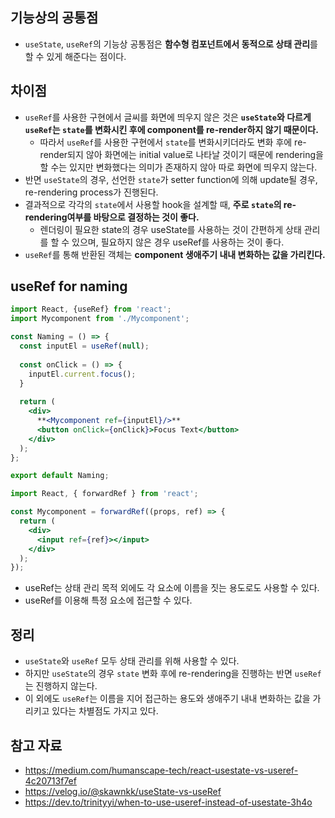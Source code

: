 ## 기능상의 공통점

- `useState`, `useRef`의 기능상 공통점은 **함수형 컴포넌트에서 동적으로 상태 관리**를 할 수 있게 해준다는 점이다.

## 차이점

- `useRef`를 사용한 구현에서 글씨를 화면에 띄우지 않은 것은 **`useState`와 다르게 `useRef`는 `state`를 변화시킨 후에 component를 re-render하지 않기 때문이다.**
    - 따라서 `useRef`를 사용한 구현에서 `state`를 변화시키더라도 변화 후에 re-render되지 않아 화면에는 initial value로 나타날 것이기 때문에 rendering을 할 수는 있지만 변화했다는 의미가 존재하지 않아 따로 화면에 띄우지 않는다.
- 반면 `useState`의 경우, 선언한 `state`가 setter function에 의해 update될 경우, re-rendering process가 진행된다.
- 결과적으로 각각의 `state`에서 사용할 hook을 설계할 때, **주로 `state`의 re-rendering여부를 바탕으로 결정하는 것이 좋다.**
    - 렌더링이 필요한 state의 경우 useState를 사용하는 것이 간편하게 상태 관리를 할 수 있으며, 필요하지 않은 경우 useRef를 사용하는 것이 좋다.
- `useRef`를 통해 반환된 객체는 **component 생애주기 내내 변화하는 값을 가리킨다.**

## useRef for naming

```jsx
import React, {useRef} from 'react';
import Mycomponent from './Mycomponent';

const Naming = () => {
  const inputEl = useRef(null);
  
  const onClick = () => {
    inputEl.current.focus();
  }
  
  return (
    <div>
      **<Mycomponent ref={inputEl}/>**
      <button onClick={onClick}>Focus Text</button>
    </div>
  );
};

export default Naming;

import React, { forwardRef } from 'react';

const Mycomponent = forwardRef((props, ref) => {
  return (
    <div>
      <input ref={ref}></input>
    </div>
  );
});
```

- useRef는 상태 관리 목적 외에도 각 요소에 이름을 짓는 용도로도 사용할 수 있다.
- useRef를 이용해 특정 요소에 접근할 수 있다.

## 정리

- `useState`와 `useRef` 모두 상태 관리를 위해 사용할 수 있다.
- 하지만 `useState`의 경우 `state` 변화 후에 re-rendering을 진행하는 반면 `useRef`는 진행하지 않는다.
- 이 외에도 `useRef`는 이름을 지어 접근하는 용도와 생애주기 내내 변화하는 값을 가리키고 있다는 차별점도 가지고 있다.

## 참고 자료

- https://medium.com/humanscape-tech/react-usestate-vs-useref-4c20713f7ef
- https://velog.io/@skawnkk/useState-vs-useRef
- https://dev.to/trinityyi/when-to-use-useref-instead-of-usestate-3h4o